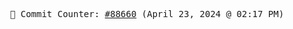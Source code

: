 <p align="center">
    <samp>
        📮 Commit Counter: <a href="https://github.com/Javascript-void0/Javascript-void0/commits/main">#88660</a> (April 23, 2024 @ 02:17 PM)
    </samp>
</p>